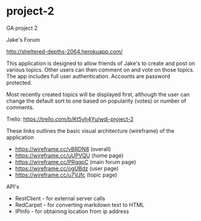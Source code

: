 # project-2
GA project 2

Jake's Forum

http://sheltered-depths-2064.herokuapp.com/

This application is designed to allow friends of Jake's to create and post on various topics.
Other users can then comment on and vote on those topics. The app includes full user authentication. Accounts are password protected.

Most recently created topics will be displayed first, although the user can change the default sort to one based on popularity (votes) or number of comments.

Trello: https://trello.com/b/Kt5vh4Yu/wdi-project-2

These links outlines the basic visual architecture (wireframe) of the application

- https://wireframe.cc/vBRDN8 (overall)
- https://wireframe.cc/uUPVQU (home page)
- https://wireframe.cc/PRgqpC (main forum page)
- https://wireframe.cc/ogUBdz (user page)
- https://wireframe.cc/u7VJfc (topic page)

API's
- RestClient - for external server calls
- RedCarpet - for converting markdown text to HTML
- IPInfo - for obtaining location from ip address





